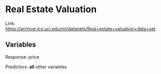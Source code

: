 # Real Estate Valuation

Link: https://archive.ics.uci.edu/ml/datasets/Real+estate+valuation+data+set

## Variables

Response: price 

Predictors: **all** other variables
